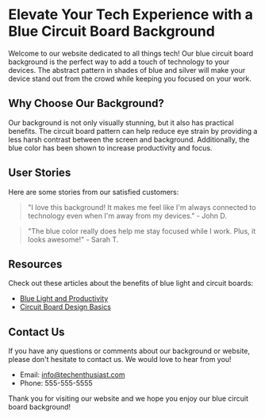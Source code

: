 <!--font:Barlow Condensed-->

# Elevate Your Tech Experience with a Blue Circuit Board Background

Welcome to our website dedicated to all things tech! Our blue circuit board background is the perfect way to add a touch of technology to your devices. The abstract pattern in shades of blue and silver will make your device stand out from the crowd while keeping you focused on your work.

## Why Choose Our Background?

Our background is not only visually stunning, but it also has practical benefits. The circuit board pattern can help reduce eye strain by providing a less harsh contrast between the screen and background. Additionally, the blue color has been shown to increase productivity and focus.

## User Stories

Here are some stories from our satisfied customers:

> "I love this background! It makes me feel like I'm always connected to technology even when I'm away from my devices." - John D.

> "The blue color really does help me stay focused while I work. Plus, it looks awesome!" - Sarah T.

## Resources

Check out these articles about the benefits of blue light and circuit boards:

- [Blue Light and Productivity](#)
- [Circuit Board Design Basics](#)

## Contact Us

If you have any questions or comments about our background or website, please don't hesitate to contact us. We would love to hear from you!

- Email: info@techenthusiast.com
- Phone: 555-555-5555

Thank you for visiting our website and we hope you enjoy our blue circuit board background!

<!--

Write me content for website with wallpaper which alt text is:

"An abstract circuit board pattern in shades of blue and silver"

The name/title of the page should not be 1:1 copy of the alt text but rather a real content of the website which is using this wallpaper.

- Use markdown format 
- Start with heading
- Heading should be short and concise
- The content should look like a real website 
- The website should not be about the wallpaper, wallpaper is just a related background
- Heading should be contain work "wallpaper" or "background"
- Include real sections like references, contact, user stories, etc. use things relevant to the page purpose.
- Feel free to use structure like headings, bullets, numbering, blockquotes, paragraphs, horizontal lines, etc.
- You can use formatting like bold or _italic_
- You can include UTF-8 emojis
- Links should be only #hash anchors (and you can refer to the document itself)
- Do not include images


---


# Blue Circuit Board Wallpaper for Tech Enthusiasts

Welcome to our website dedicated to all things tech! Our blue circuit board wallpaper is the perfect background for anyone who loves technology and wants to show it off. The abstract pattern in shades of blue and silver will make your device stand out from the crowd.

## Why Choose Our Wallpaper?

Our wallpaper is not only visually stunning, but it also has practical benefits. The circuit board pattern can help reduce eye strain by providing a less harsh contrast between the screen and background. Additionally, the blue color has been shown to increase productivity and focus.

## User Stories

Here are some stories from our satisfied customers:

> "I love this wallpaper! It makes me feel like I'm always connected to technology even when I'm away from my devices." - John D.

> "The blue color really does help me stay focused while I work. Plus, it looks awesome!" - Sarah T.

## References

Check out these articles about the benefits of blue light and circuit boards:

- [Blue Light and Productivity](#)
- [Circuit Board Design Basics](#)

## Contact Us

If you have any questions or comments about our wallpaper or website, please don't hesitate to contact us. We would love to hear from you!

- Email: info@techenthusiast.com
- Phone: 555-555-5555

Thank you for visiting our website and we hope you enjoy our blue circuit board wallpaper!


---


Heading should not include word "wallpaper". The website should not be about the wallpaper itself, wallpaper is just a related background, rewrite whole content.


---


# Elevate Your Tech Experience with a Blue Circuit Board Background

Welcome to our website dedicated to all things tech! Our blue circuit board background is the perfect way to add a touch of technology to your devices. The abstract pattern in shades of blue and silver will make your device stand out from the crowd while keeping you focused on your work.

## Why Choose Our Background?

Our background is not only visually stunning, but it also has practical benefits. The circuit board pattern can help reduce eye strain by providing a less harsh contrast between the screen and background. Additionally, the blue color has been shown to increase productivity and focus.

## User Stories

Here are some stories from our satisfied customers:

> "I love this background! It makes me feel like I'm always connected to technology even when I'm away from my devices." - John D.

> "The blue color really does help me stay focused while I work. Plus, it looks awesome!" - Sarah T.

## Resources

Check out these articles about the benefits of blue light and circuit boards:

- [Blue Light and Productivity](#)
- [Circuit Board Design Basics](#)

## Contact Us

If you have any questions or comments about our background or website, please don't hesitate to contact us. We would love to hear from you!

- Email: info@techenthusiast.com
- Phone: 555-555-5555

Thank you for visiting our website and we hope you enjoy our blue circuit board background!

-->
